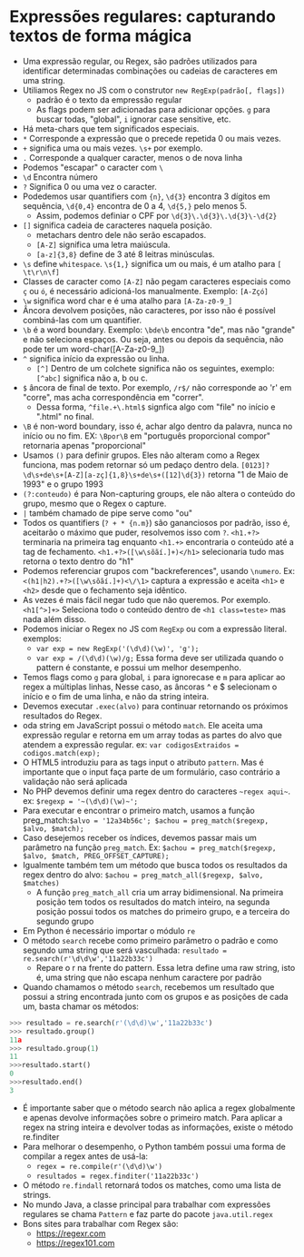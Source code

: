# Expressões regulares: capturando textos de forma mágica
- Uma expressão regular, ou Regex, são padrões utilizados para identificar determinadas combinações ou cadeias de caracteres em uma string.
- Utiliamos Regex no JS com o construtor `new RegExp(padrão[, flags])`
  - padrão é o texto da empressão regular
  - As flags podem ser adicionadas para adicionar opções. `g` para buscar todas, "global", `i` ignorar case sensitive, etc.
- Há meta-chars que tem significados especiais.
- `*` Corresponde a expressão que o precede repetida 0 ou mais vezes.
- `+` significa uma ou mais vezes. `\s+` por exemplo.
- `.` Corresponde a qualquer caracter, menos o de nova linha
- Podemos "escapar" o caracter com `\`
- `\d` Encontra número
- `?` Significa 0 ou uma vez o caracter.
- Podedemos usar quantifiers com `{n}`, `\d{3}` encontra 3 dígitos em sequência, `\d{0,4}` encontra de 0 a 4, `\d{5,}` pelo menos 5.
  - Assim, podemos definiar o CPF por `\d{3}\.\d{3}\.\d{3}\-\d{2}`
- `[]` significa cadeia de caracteres naquela posição.
  - metachars dentro dele não serão escapados.
  - `[A-Z]` significa uma letra maiúscula.
  - `[a-z]{3,8}` define de 3 até 8 leitras minúsculas.
- `\s` define `whitespace`. `\s{1,}` significa um ou mais, é um atalho para `[ \t\r\n\f]`
- Classes de caracter como `[A-Z]` não pegam caracteres especiais como `ç` ou `ó`, é necessário adicioná-los manualmente. Exemplo: `[A-Zçó]`
- `\w` significa word char e é uma atalho para `[A-Za-z0-9_]` 
- Âncora devolvem posições, não caracteres, por isso não é possível combiná-las com um quantifier.
- `\b` é a word boundary. Exemplo: `\bde\b` encontra "de", mas não "grande" e não seleciona espaços. Ou seja, antes ou depois da sequência, não pode ter um word-char([A-Za-z0-9_])
- `^` significa início da expressão ou linha.
  - `[^]` Dentro de um colchete significa não os seguintes, exemplo: `[^abc]` significa não a, b ou c.
- `$` âncora de final de texto. Por exemplo, `/r$/` não corresponde ao 'r' em "corre", mas acha correspondência em "correr".
  - Dessa forma, `^file.+\.html$` signfica algo com "file" no início e ".html" no final.
- `\B` é non-word boundary, isso é, achar algo dentro da palavra, nunca no início ou no fim. EX: `\Bpor\B` em "português proporcional compor" retornaria apenas "proporcional"
- Usamos `()` para definir grupos. Eles não alteram como a Regex funciona, mas podem retornar só um pedaço dentro dela. `[0123]?\d\s+de\s+[A-Z][a-zç]{1,8}\s+de\s+([12]\d{3})` retorna "1 de Maio de 1993" e o grupo 1993
- `(?:conteudo)` é para Non-capturing groups, ele não altera o conteúdo do grupo, mesmo que o Regex o capture.
- `|` também chamado de pipe serve como "ou"
- Todos os quantifiers (`? + * {n.m}`) são gananciosos por padrão, isso é, aceitarão o máximo que puder, resolvemos isso com `?`. `<h1.+?>` terminaria na primeira tag enquanto `<h1.+>` encontraria o conteúdo até a tag de fechamento. `<h1.+?>([\w\sõãí.]+)</h1>` selecionaria tudo mas retorna o texto dentro do "h1"
- Podemos referenciar grupos com "backreferences", usando `\numero`. Ex: `<(h1|h2).+?>([\w\sõãí.]+)<\/\1>` captura a expressão e aceita `<h1>` e `<h2>` desde que o fechamento seja idêntico.
- As vezes é mais fácil negar tudo que não queremos. Por exemplo. `<h1[^>]+>` Seleciona todo o conteúdo dentro de `<h1 class=teste>` mas nada além disso.
- Podemos iniciar o Regex no JS com `RegExp` ou com a expressão literal. exemplos:
  - `var exp = new RegExp('(\d\d)(\w)', 'g');`
  - `var exp = /(\d\d)(\w)/g;` Essa forma deve ser utilizada quando o pattern é constante, e possui um melhor desempenho.
- Temos flags como `g` para global, `i` para ignorecase e `m` para aplicar ao regex a múltiplas linhas, Nesse caso, as âncoras ^ e $ selecionam o início e o fim de uma linha, e não da string inteira.
- Devemos executar `.exec(alvo)` para continuar retornando os próximos resultados do Regex.
- oda string em JavaScript possui o método `match`. Ele aceita uma expressão regular e retorna em um array todas as partes do alvo que atendem a expressão regular. ex: `var codigosExtraidos = codigos.match(exp);`
- O HTML5 introduziu para as tags input o atributo `pattern`. Mas é importante que o input faça parte de um formulário, caso contrário a validação não será aplicada
- No PHP devemos definir uma regex dentro do caracteres `~regex aqui~`. ex: `$regexp = '~(\d\d)(\w)~';`
- Para executar e encontrar o primeiro match, usamos a função preg_match:`$alvo = '12a34b56c'; $achou = preg_match($regexp, $alvo, $match);`
- Caso desejemos receber os índices, devemos passar mais um parâmetro na função `preg_match`. Ex: `$achou = preg_match($regexp, $alvo, $match, PREG_OFFSET_CAPTURE);`
- Igualmente também tem um método que busca todos os resultados da regex dentro do alvo: `$achou = preg_match_all($regexp, $alvo, $matches)`
  - A função `preg_match_all` cria um array bidimensional. Na primeira posição tem todos os resultados do match inteiro, na segunda posição possui todos os matches do primeiro grupo, e a terceira do segundo grupo
- Em Python é necessário importar o módulo `re`
- O método `search` recebe como primeiro parâmetro o padrão e como segundo uma string que será vasculhada: `resultado = re.search(r'\d\d\w','11a22b33c')`
  - Repare o r na frente do pattern. Essa letra define uma raw string, isto é, uma string que não escapa nenhum caractere por padrão
- Quando chamamos o método `search`, recebemos um resultado que possui a string encontrada junto com os grupos e as posições de cada um, basta chamar os métodos:
```python
>>> resultado = re.search(r'(\d\d)\w','11a22b33c')
>>> resultado.group()
11a
>>> resultado.group(1)
11
>>>resultado.start()
0 
>>>resultado.end()
3
```
- É importante saber que o método search não aplica a regex globalmente e apenas devolve informações sobre o primeiro match. Para aplicar a regex na string inteira e devolver todas as informações, existe o método re.finditer
- Para melhorar o desempenho, o Python também possui uma forma de compilar a regex antes de usá-la:
  - `regex = re.compile(r'(\d\d)\w')`
  - `resultados = regex.finditer('11a22b33c')`
- O método `re.findall` retornará todos os matches, como uma lista de strings.
- No mundo Java, a classe principal para trabalhar com expressões regulares se chama `Pattern` e faz parte do pacote `java.util.regex`
- Bons sites para trabalhar com Regex são:
  - https://regexr.com
  - https://regex101.com
